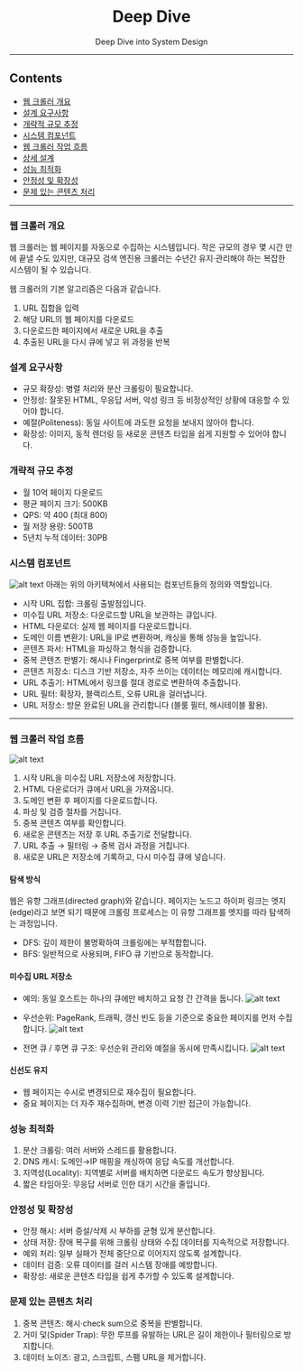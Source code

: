 <div align="center">

# Deep Dive

Deep Dive into System Design

---

</div>

## Contents

* [웹 크롤러 개요](#웹-크롤러-개요)
* [설계 요구사항](#설계-요구사항)
* [개략적 규모 추정](#개략적-규모-추정)
* [시스템 컴포넌트](#시스템-컴포넌트)
* [웹 크롤러 작업 흐름](#웹-크롤러-작업-흐름)
* [상세 설계](#상세-설계)
* [성능 최적화](#성능-최적화)
* [안정성 및 확장성](#안정성-및-확장성)
* [문제 있는 콘텐츠 처리](#문제-있는-콘텐츠-처리)

---

### 웹 크롤러 개요

웹 크롤러는 웹 페이지를 자동으로 수집하는 시스템입니다.
작은 규모의 경우 몇 시간 만에 끝낼 수도 있지만, 대규모 검색 엔진용 크롤러는 수년간 유지·관리해야 하는 복잡한 시스템이 될 수 있습니다.

웹 크롤러의 기본 알고리즘은 다음과 같습니다.

1. URL 집합을 입력
2. 해당 URL의 웹 페이지를 다운로드
3. 다운로드한 페이지에서 새로운 URL을 추출
4. 추출된 URL을 다시 큐에 넣고 위 과정을 반복


### 설계 요구사항

* 규모 확장성: 병렬 처리와 분산 크롤링이 필요합니다.
* 안정성: 잘못된 HTML, 무응답 서버, 악성 링크 등 비정상적인 상황에 대응할 수 있어야 합니다.
* 예절(Politeness): 동일 사이트에 과도한 요청을 보내지 않아야 합니다.
* 확장성: 이미지, 동적 렌더링 등 새로운 콘텐츠 타입을 쉽게 지원할 수 있어야 합니다.


### 개략적 규모 추정

* 월 10억 페이지 다운로드
* 평균 페이지 크기: 500KB
* QPS: 약 400 (최대 800)
* 월 저장 용량: 500TB
* 5년치 누적 데이터: 30PB

### 시스템 컴포넌트
![alt text](image.png)
아래는 위의 아키텍쳐에서 사용되는 컴포넌트들의 정의와 역할입니다. 

* 시작 URL 집합: 크롤링 출발점입니다.
* 미수집 URL 저장소: 다운로드할 URL을 보관하는 큐입니다.
* HTML 다운로더: 실제 웹 페이지를 다운로드합니다.
* 도메인 이름 변환기: URL을 IP로 변환하며, 캐싱을 통해 성능을 높입니다.
* 콘텐츠 파서: HTML을 파싱하고 형식을 검증합니다.
* 중복 콘텐츠 판별기: 해시나 Fingerprint로 중복 여부를 판별합니다.
* 콘텐츠 저장소: 디스크 기반 저장소, 자주 쓰이는 데이터는 메모리에 캐시합니다.
* URL 추출기: HTML에서 링크를 절대 경로로 변환하여 추출합니다.
* URL 필터: 확장자, 블랙리스트, 오류 URL을 걸러냅니다.
* URL 저장소: 방문 완료된 URL을 관리합니다 (블룸 필터, 해시테이블 활용).

---

### 웹 크롤러 작업 흐름
![alt text](image-1.png)

1. 시작 URL을 미수집 URL 저장소에 저장합니다.
2. HTML 다운로더가 큐에서 URL을 가져옵니다.
3. 도메인 변환 후 페이지를 다운로드합니다.
4. 파싱 및 검증 절차를 거칩니다.
5. 중복 콘텐츠 여부를 확인합니다.
6. 새로운 콘텐츠는 저장 후 URL 추출기로 전달합니다.
7. URL 추출 → 필터링 → 중복 검사 과정을 거칩니다.
8. 새로운 URL은 저장소에 기록하고, 다시 미수집 큐에 넣습니다.

#### 탐색 방식

웹은 유향 그래프(directed graph)와 같습니다. 페이지는 노드고 하이퍼 링크는 엣지(edge)라고 보면 되기 때문에 크롤링 프로세스는 이 유향 그래프를 엣지를 따라 탐색하는 과정입니다.

* DFS: 깊이 제한이 불명확하여 크롤링에는 부적합합니다.
* BFS: 일반적으로 사용되며, FIFO 큐 기반으로 동작합니다.

#### 미수집 URL 저장소

* 예의: 동일 호스트는 하나의 큐에만 배치하고 요청 간 간격을 둡니다.
![alt text](image-2.png)

* 우선순위: PageRank, 트래픽, 갱신 빈도 등을 기준으로 중요한 페이지를 먼저 수집합니다.
![alt text](image-3.png)
* 전면 큐 / 후면 큐 구조: 우선순위 관리와 예절을 동시에 만족시킵니다.
![alt text](image-4.png)
#### 신선도 유지

* 웹 페이지는 수시로 변경되므로 재수집이 필요합니다.
* 중요 페이지는 더 자주 재수집하며, 변경 이력 기반 접근이 가능합니다.


### 성능 최적화

1. 분산 크롤링: 여러 서버와 스레드를 활용합니다.
2. DNS 캐시: 도메인→IP 매핑을 캐싱하여 응답 속도를 개선합니다.
3. 지역성(Locality): 지역별로 서버를 배치하면 다운로드 속도가 향상됩니다.
4. 짧은 타임아웃: 무응답 서버로 인한 대기 시간을 줄입니다.


### 안정성 및 확장성

* 안정 해시: 서버 증설/삭제 시 부하를 균형 있게 분산합니다.
* 상태 저장: 장애 복구를 위해 크롤링 상태와 수집 데이터를 지속적으로 저장합니다.
* 예외 처리: 일부 실패가 전체 중단으로 이어지지 않도록 설계합니다.
* 데이터 검증: 오류 데이터를 걸러 시스템 장애를 예방합니다.
* 확장성: 새로운 콘텐츠 타입을 쉽게 추가할 수 있도록 설계합니다.


### 문제 있는 콘텐츠 처리

1. 중복 콘텐츠: 해시·check sum으로 중복을 판별합니다.
2. 거미 덫(Spider Trap): 무한 루프를 유발하는 URL은 길이 제한이나 필터링으로 방지합니다.
3. 데이터 노이즈: 광고, 스크립트, 스팸 URL을 제거합니다.


